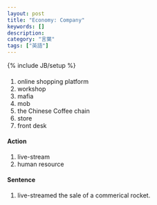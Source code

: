 ```yaml
---
layout: post
title: "Economy: Company"
keywords: []
description: 
category: "言葉"
tags: ["英語"]
---
```

{% include JB/setup %}

####
1. online shopping platform
1. workshop
2. mafia
3. mob
4. the Chinese Coffee chain
5. store
6. front desk




#### Action
1. live-stream
2. human resource


#### Sentence
1. live-streamed the sale of a commerical rocket.
